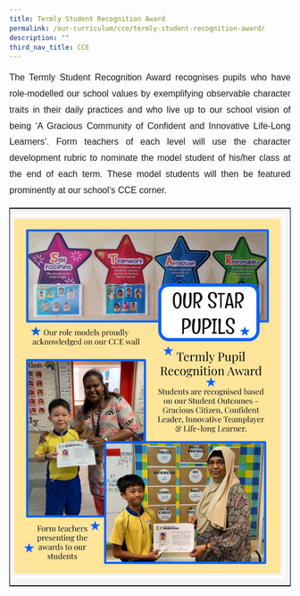```yaml
---
title: Termly Student Recognition Award
permalink: /our-curriculum/cce/termly-student-recognition-award/
description: ""
third_nav_title: CCE
---
```

<p style="font-family:Arial; font-size:16px; text-align:justify; line-height:1.8">The Termly Student Recognition Award recognises pupils who have role-modelled our school values by exemplifying observable character traits in their daily practices and who live up to our school vision of being ‘A Gracious Community of Confident and Innovative Life-Long Learners’. Form teachers of each level will use the character development rubric to nominate the model student of his/her class at the end of each term. These model students will then be featured prominently at our school’s CCE corner.</p>

<table style="border:1px solid black"><tbody><tr>
<td style="padding:10px 0px 10px 0px; background-color:whitesmoke">
<img src="/images/CCE/Termly%20Pupil%20Recognition.jpeg" style="width:95%; border:3px solid white; padding:5px"></td></tr></tbody></table>